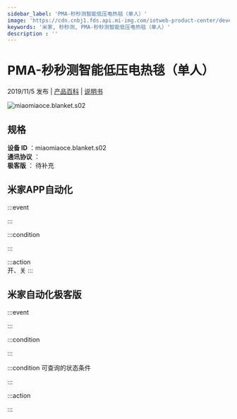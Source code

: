 ```yaml
---
sidebar_label: 'PMA-秒秒测智能低压电热毯（单人）'
image: 'https://cdn.cnbj1.fds.api.mi-img.com/iotweb-product-center/developer_1566476666913mlGQsLTO.png?GalaxyAccessKeyId=AKVGLQWBOVIRQ3XLEW&Expires=9223372036854775807&Signature=A8Jd1j9xEmjGhtD0BstEEFEHz2w='
keywords: '米家, 秒秒测, PMA-秒秒测智能低压电热毯（单人）'
description : ''
---
```

# PMA-秒秒测智能低压电热毯（单人）

2019/11/5 发布 | [产品百科](https://home.mi.com/webapp/content/baike/product/index.html?model=miaomiaoce.blanket.s02/) | [说明书](https://home.mi.com/views/introduction.html?model=miaomiaoce.blanket.s02&region=cn)

![miaomiaoce.blanket.s02](https://cdn.cnbj1.fds.api.mi-img.com/iotweb-product-center/developer_1566476666913mlGQsLTO.png?GalaxyAccessKeyId=AKVGLQWBOVIRQ3XLEW&Expires=9223372036854775807&Signature=A8Jd1j9xEmjGhtD0BstEEFEHz2w=)

## 规格  
> 
**设备 ID** ：miaomiaoce.blanket.s02  
**通讯协议** ：  
**极客版**  ： 待补充 


## 米家APP自动化  

:::event  

:::

:::condition  

:::

:::action   
开、关
:::

## 米家自动化极客版  

:::event  

:::

:::condition  

:::

:::condition 可查询的状态条件  

:::

:::action  

:::

        
